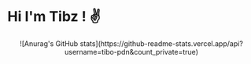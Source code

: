 # Hi I'm Tibz ! :v:

<p align="center">
  ![Anurag's GitHub stats](https://github-readme-stats.vercel.app/api?username=tibo-pdn&count_private=true)
</p>
